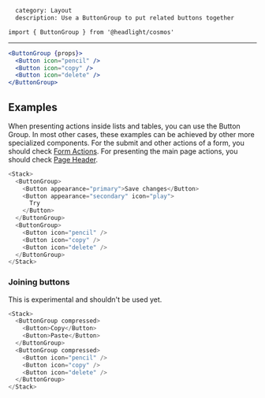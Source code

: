 ```meta
  category: Layout
  description: Use a ButtonGroup to put related buttons together
```

`import { ButtonGroup } from '@headlight/cosmos'`

---

```jsx
<ButtonGroup {props}>
  <Button icon="pencil" />
  <Button icon="copy" />
  <Button icon="delete" />
</ButtonGroup>
```

## Examples

When presenting actions inside lists and tables, you can use the Button Group.
In most other cases, these examples can be achieved by other more specialized components. For the submit and other actions of a form, you should check [Form Actions](/docs/Form%20Actions). For presenting the main page actions, you should check [Page Header](/docs/Page%20Header).

```js
<Stack>
  <ButtonGroup>
    <Button appearance="primary">Save changes</Button>
    <Button appearance="secondary" icon="play">
      Try
    </Button>
  </ButtonGroup>
  <ButtonGroup>
    <Button icon="pencil" />
    <Button icon="copy" />
    <Button icon="delete" />
  </ButtonGroup>
</Stack>
```

### Joining buttons

This is experimental and shouldn't be used yet.

```js
<Stack>
  <ButtonGroup compressed>
    <Button>Copy</Button>
    <Button>Paste</Button>
  </ButtonGroup>
  <ButtonGroup compressed>
    <Button icon="pencil" />
    <Button icon="copy" />
    <Button icon="delete" />
  </ButtonGroup>
</Stack>
```

